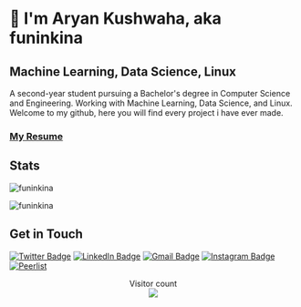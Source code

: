 # 👋 I'm Aryan Kushwaha, aka funinkina
## Machine Learning, Data Science, Linux
A second-year student pursuing a Bachelor's degree in Computer Science and Engineering. Working with Machine Learning, Data Science, and Linux. Welcome to my github, here you will find every project i have ever made.

### [My Resume](https://drive.google.com/file/d/1ihZrQcT2tONVpIvPu10jKKj2tmh7F0pw/view?usp=sharing)

## Stats
<p><img align="center" src="https://github-readme-stats.vercel.app/api/top-langs?username=funinkina&show_icons=true&locale=en&layout=compact" alt="funinkina" /></p>
  <p><img align="center" src="https://github-readme-streak-stats.herokuapp.com/?user=funinkina&" alt="funinkina" /></p>

## Get in Touch
[![Twitter Badge](https://img.shields.io/badge/Twitter-1D9BF0?logo=twitter&logoColor=fff&style=for-the-badge)](http://www.twitter.com/funinkina "![Twitter Badge](https://img.shields.io/badge/Twitter-1D9BF0?logo=twitter&logoColor=fff&style=for-the-badge)") [ ![LinkedIn Badge](https://img.shields.io/badge/LinkedIn-0A66C2?logo=linkedin&logoColor=fff&style=for-the-badge)](http://www.linkedin.com/in/funinkina " ![LinkedIn Badge](https://img.shields.io/badge/LinkedIn-0A66C2?logo=linkedin&logoColor=fff&style=for-the-badge)") [![Gmail Badge](https://img.shields.io/badge/Gmail-EA4335?logo=gmail&logoColor=fff&style=for-the-badge)](mailto:aryankushwaha3101@gmail.com "![Gmail Badge](https://img.shields.io/badge/Gmail-EA4335?logo=gmail&logoColor=fff&style=for-the-badge)") [![Instagram Badge](https://img.shields.io/badge/Instagram-E4405F?logo=instagram&logoColor=fff&style=for-the-badge)](https://www.instagram.com/funinkina) [![Peerlist](https://github-readme-badge.peerlist.io/api/funinkina?style=for-the-badge)](https://peerlist.io/funinkina)

<p align="center">
  Visitor count<br>
  <img src="https://profile-counter.glitch.me/funinkina/count.svg" />
</p>
